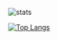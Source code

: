 ![stats](https://github-readme-stats.vercel.app/api?username=mercernyc&show_icons=true&hide=stars&count_private=true&theme=prussian)

[![Top Langs](https://github-readme-stats.vercel.app/api/top-langs/?username=mercernyc&layout=compact&theme=prussian)](https://github.com/mercernyc/github-readme-stats)


<!--
**MERCERNYC/MERCERNYC** is a ✨ _special_ ✨ repository because its `README.md` (this file) appears on your GitHub profile.

Here are some ideas to get you started:

- 🔭 I’m currently working on ...
- 🌱 I’m currently learning ...
- 👯 I’m looking to collaborate on ...
- 🤔 I’m looking for help with ...
- 💬 Ask me about ...
- 📫 How to reach me: ...
- 😄 Pronouns: ...
- ⚡ Fun fact: ...
-->
